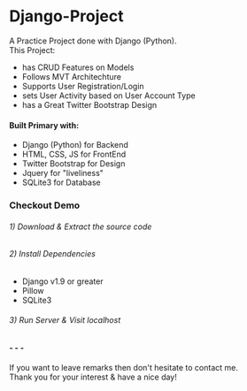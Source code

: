 # Django-Project
A Practice Project done with Django (Python). </br>
This Project:
 - has CRUD Features on Models
 - Follows MVT Architechture
 - Supports User Registration/Login
 - sets User Activity based on User Account Type
 - has a Great Twitter Bootstrap Design
 
#### Built Primary with:
 - Django (Python) for Backend
 - HTML, CSS, JS for FrontEnd
 - Twitter Bootstrap for Design
 - Jquery for "liveliness"
 - SQLite3 for Database

### Checkout Demo
###### 1) Download & Extract the source code
###### 2) Install Dependencies
- Django v1.9 or greater
- Pillow 
- SQLite3
###### 3) Run Server & Visit localhost 

#### - - - 
If you want to leave remarks then don't hesitate to contact me. </br>
Thank you for your interest & have a nice day!
